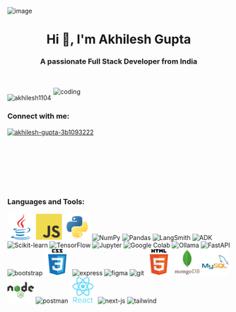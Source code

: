 ![image](https://github.com/user-attachments/assets/b41025be-7029-4785-b738-17fc7f0c28a6)

<h1 align="center">Hi 👋, I'm Akhilesh Gupta</h1>

<h3 align="center">A passionate Full Stack Developer from India</h3> <br/> <br/>

<img align="right" alt="coding" width="400" src="https://user-images.githubusercontent.com/55389276/140866485-8fb1c876-9a8f-4d6a-98dc-08c4981eaf70.gif">


<p align="left"> <img src="https://komarev.com/ghpvc/?username=akhilesh1104&label=Profile%20views&color=0e75b6&style=flat" alt="akhilesh1104" /> </p>

<h3 align="left">Connect with me:</h3>
<p align="left">
<a href="https://linkedin.com/in/akhilesh-gupta-3b1093222" target="blank"><img align="center" src="https://raw.githubusercontent.com/rahuldkjain/github-profile-readme-generator/master/src/images/icons/Social/linked-in-alt.svg" alt="akhilesh-gupta-3b1093222" height="50" width="50" /></a>
</p><br/><br/><br/><br/><br/><br/>

<h3 align="left">Languages and Tools:</h3>

<p align="left"> 
  <img src="https://raw.githubusercontent.com/devicons/devicon/master/icons/java/java-original.svg" alt="java" width="60" height="60"/> 
  <img src="https://raw.githubusercontent.com/devicons/devicon/master/icons/javascript/javascript-original.svg" alt="javascript" width="60" height="60"/> 
  <img src="https://raw.githubusercontent.com/devicons/devicon/master/icons/python/python-original.svg" alt="python" width="60" height="60"/> 
  <img src="https://numpy.org/images/logo.svg" alt="NumPy" width="60" height="60"/> 
  <img src="https://icon.icepanel.io/Technology/svg/Pandas.svg" alt="Pandas" width="60" height="60"/> 
  <img src="https://docs.smith.langchain.com/img/langsmith-logo-white.svg" alt="LangSmith" width="80" height="120"/> 
  <img src="https://google.github.io/adk-docs/assets/agent-development-kit.png" alt="ADK" width="60" height="60"/>
  <img src="https://scikit-learn.org/stable/_static/scikit-learn-logo-small.png" alt="Scikit-learn" width="60" height="60"/> 
  <img src="https://upload.wikimedia.org/wikipedia/commons/thumb/2/2d/Tensorflow_logo.svg/957px-Tensorflow_logo.svg.png" alt="TensorFlow" width="60" height="60"/> 
  <img src="https://upload.wikimedia.org/wikipedia/commons/thumb/3/38/Jupyter_logo.svg/883px-Jupyter_logo.svg.png" alt="Jupyter" width="60" height="60"/> 
  <img src="https://upload.wikimedia.org/wikipedia/commons/d/d0/Google_Colaboratory_SVG_Logo.svg" alt="Google Colab" width="60" height="60"/> 
  <img src="https://ollama.com/public/ollama.png" alt="Ollama" width="60" height="60"/> 
  <img src="https://fastapi.tiangolo.com/img/icon-white.svg" alt="FastAPI" width="60" height="60"/> 
  <img src="https://e7.pngegg.com/pngimages/439/345/png-clipart-bootstrap-logo-thumbnail-tech-companies-thumbnail.png" alt="bootstrap" width="60" height="60"/> 
  <img src="https://raw.githubusercontent.com/devicons/devicon/master/icons/css3/css3-original-wordmark.svg" alt="css3" width="60" height="60"/> 
  <img src="https://ajeetchaulagain.com/static/7cb4af597964b0911fe71cb2f8148d64/87351/express-js.png" alt="express" width="60" height="60"/> 
  <img src="https://www.vectorlogo.zone/logos/figma/figma-icon.svg" alt="figma" width="60" height="60"/> 
  <img src="https://www.vectorlogo.zone/logos/git-scm/git-scm-icon.svg" alt="git" width="60" height="60"/> 
  <img src="https://raw.githubusercontent.com/devicons/devicon/master/icons/html5/html5-original-wordmark.svg" alt="html5" width="60" height="60"/>  
  <img src="https://raw.githubusercontent.com/devicons/devicon/master/icons/mongodb/mongodb-original-wordmark.svg" alt="mongodb" width="60" height="60"/> 
  <img src="https://raw.githubusercontent.com/devicons/devicon/master/icons/mysql/mysql-original-wordmark.svg" alt="mysql" width="60" height="60"/>
  <img src="https://raw.githubusercontent.com/devicons/devicon/master/icons/nodejs/nodejs-original-wordmark.svg" alt="nodejs" width="60" height="60"/> 
  <img src="https://www.vectorlogo.zone/logos/getpostman/getpostman-icon.svg" alt="postman" width="60" height="60"/> 
  <img src="https://raw.githubusercontent.com/devicons/devicon/master/icons/react/react-original-wordmark.svg" alt="react" width="60" height="60"/> 
  <img src="https://uxwing.com/wp-content/themes/uxwing/download/brands-and-social-media/nextjs-icon.png" alt="next-js" width="60" height="60"/> 
  <img src="https://www.vectorlogo.zone/logos/tailwindcss/tailwindcss-icon.svg" alt="tailwind" width="60" height="60"/> 
</p>

<br/>
<br/>
